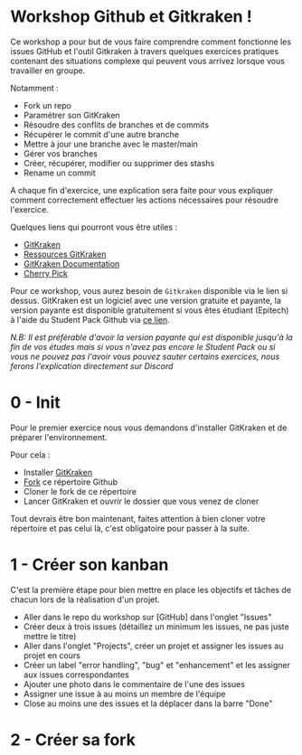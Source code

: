 # Workshop Github et Gitkraken !

Ce workshop a pour but de vous faire comprendre comment fonctionne les issues GitHub et l'outil Gitkraken à travers quelques exercices pratiques contenant des situations complexe qui peuvent vous arrivez lorsque vous travailler en groupe.

Notamment :

* Fork un repo
* Paramétrer son GitKraken
* Résoudre des conflits de branches et de commits
* Récupérer le commit d'une autre branche
* Mettre à jour une branche avec le master/main
* Gérer vos branches
* Créer, récupérer, modifier ou supprimer des stashs
* Rename un commit

A chaque fin d'exercice, une explication sera faite pour vous expliquer comment correctement effectuer les actions nécessaires pour résoudre l'exercice.

Quelques liens qui pourront vous être utiles :

* [GitKraken](https://www.gitkraken.com/)
* [Ressources GitKraken](https://support.gitkraken.com/)
* [GitKraken Documentation](https://www.gitkraken.com/downloads/gitkraken-cheat-sheet-v1.6.pdf)
* [Cherry Pick](https://support.gitkraken.com/working-with-commits/cherrypick/)

Pour ce workshop, vous aurez besoin de `Gitkraken` disponible via le lien si dessus. GitKraken est un logiciel avec une version gratuite et payante, la version payante est disponible gratuitement si vous êtes étudiant (Epitech) à l'aide du Student Pack Github via [ce lien](https://education.github.com/pack).

*N.B: Il est préférable d'avoir la version payante qui est disponible jusqu'à la fin de vos études mais si vous n'avez pas encore le Student Pack ou si vous ne pouvez pas l'avoir vous pouvez sauter certains exercices, nous ferons l'explication directement sur Discord*

# 0 - Init

Pour le premier exercice nous vous demandons d'installer GitKraken et de préparer l'environnement.

Pour cela :

* Installer [GitKraken](https://www.gitkraken.com/)
* [Fork](https://docs.github.com/en/github/getting-started-with-github/fork-a-repo) ce répertoire Github
* Cloner le fork de ce répertoire
* Lancer GitKraken et ouvrir le dossier que vous venez de cloner

Tout devrais être bon maintenant, faites attention à bien cloner votre répertoire et pas celui là, c'est obligatoire pour passer à la suite.

# 1 - Créer son kanban

C'est la première étape pour bien mettre en place les objectifs et tâches de chacun lors de la réalisation d'un projet.

* Aller dans le repo du workshop sur [GitHub] dans l'onglet "Issues"
* Créer deux à trois issues (détaillez un minimum les issues, ne pas juste mettre le titre)
* Aller dans l'onglet "Projects", créer un projet et assigner les issues au projet en cours
* Créer un label "error handling", "bug" et "enhancement" et les assigner aux issues correspondantes
* Ajouter une photo dans le commentaire de l'une des issues
* Assigner une issue à au moins un membre de l'équipe
* Close au moins une des issues et la déplacer dans la barre "Done"
# 2 - Créer sa fork 
